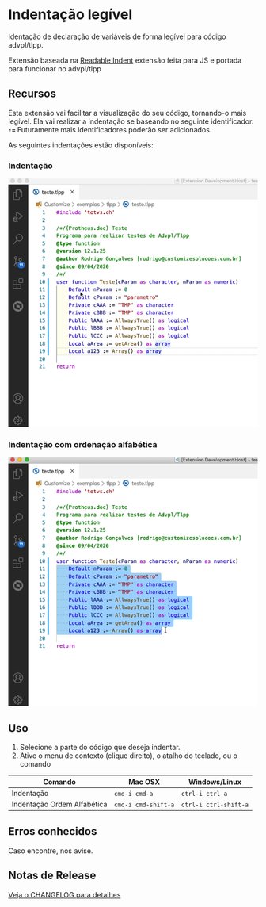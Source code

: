 <!-- [![Commitizen friendly](https://img.shields.io/badge/commitizen-friendly-brightgreen.svg)](http://commitizen.github.io/cz-cli/) -->

# Indentação legível

Identação de declaração de variáveis de forma legível para código advpl/tlpp.

Extensão baseada na [Readable Indent](https://marketplace.visualstudio.com/items?itemName=cnojima.readable-indent) extensão feita para JS e portada para funcionar no advpl/tlpp

## Recursos

Esta extensão vai facilitar a visualização do seu código, tornando-o mais legível. Ela vai realizar a indentação se baseando no seguinte identificador. **`:=`** Futuramente mais identificadores poderão ser adicionados.

As seguintes indentações estão disponíveis:

### Indentação
![left-justified](docs/indent.gif)

### Indentação com ordenação alfabética
![left-justified](docs/indent-alpha.gif)

## Uso
1. Selecione a parte do código que deseja indentar.
2. Ative o menu de contexto (clique direito), o atalho do teclado, ou o comando

| Comando                      	| Mac OSX             	| Windows/Linux         	|
|------------------------------	|---------------------	|-----------------------	|
| Indentação                    | `cmd-i cmd-a`       	| `ctrl-i ctrl-a`       	|
| Indentação Ordem Alfabética  	| `cmd-i cmd-shift-a` 	| `ctrl-i ctrl-shift-a` 	|

## Erros conhecidos

Caso encontre, nos avise.

## Notas de Release

[Veja o CHANGELOG para detalhes](./CHANGELOG.md)